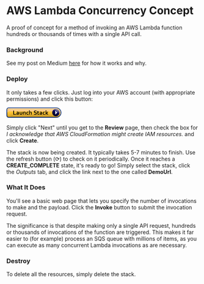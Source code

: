 # AWS Lambda Concurrency Concept

A proof of concept for a method of invoking an AWS Lambda function hundreds or thousands of times with a single API call.

### Background

See my post on Medium [here](https://medium.com/@bennlinger/massively-parallel-sqs-processing-f0c1ea8f39eb) for how it works and why.

### Deploy

It only takes a few clicks. Just log into your AWS account (with appropriate permissions) and click this button:

[![Launch Stack](/launch-stack-button.png?raw=true "Launch Stack")](https://console.aws.amazon.com/cloudformation/home#/stacks/new?stackName=aws-lambda-fan-out-ui&templateURL=https://s3.amazonaws.com/bennlinger-public/lambda-fan-out-concept-20170616/lambda-fan-out-ui.yaml)

Simply click "Next" until you get to the **Review** page, then check the box for *I acknowledge that AWS CloudFormation might create IAM resources.* and click **Create**.

The stack is now being created. It typically takes 5-7 minutes to finish. Use the refresh button (⟳) to check on it periodically. Once it reaches a **CREATE_COMPLETE** state, it's ready to go! Simply select the stack, click the *Outputs* tab, and click the link next to the one called **DemoUrl**.

### What It Does

You'll see a basic web page that lets you specify the number of invocations to make and the payload. Click the **Invoke** button to submit the invocation request.

The significance is that despite making only a single API request, hundreds or thousands of invocations of the function are triggered. This makes it far easier to (for example) process an SQS queue with millions of items, as you can execute as many concurrent Lambda invocations as are necessary.

### Destroy

To delete all the resources, simply delete the stack.